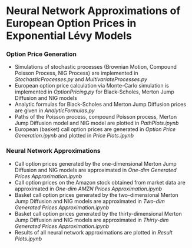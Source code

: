 # Neural Network Approximations of European Option Prices in Exponential Lévy Models

### Option Price Generation
- Simulations of stochastic processes (Brownian Motion, Compound Poisson Process, NIG Process) are implemented in *StochasticProcesses.py* and *MultivariateProcesses.py*
- European option price calculation via Monte-Carlo simulation is implemented in *OptionPricing.py* for Black-Scholes, Merton Jump Diffusion and NIG models
- Analytic formulas for Black-Scholes and Merton Jump Diffusion prices are given in *AnalyticFormulas.py*
- Paths of the Poisson process, compound Poisson process, Merton Jump Diffusion model and NIG model are plotted in *PathPlots.ipynb*
- European (basket) call option prices are generated in *Option Price Generation.ipynb* and plotted in *Price Plots.ipynb*

### Neural Network Approximations
- Call option prices generated by the one-dimensional Merton Jump Diffusion and NIG models are approximated in *One-dim Generated Prices Approximation.ipynb*
- Call option prices on the Amazon stock obtained from market data are approximated in *One-dim AMZN Prices Approximation.ipynb*
- Basket call option prices generated by the two-dimensional Merton Jump Diffusion and NIG models are approximated in *Two-dim Generated Prices Approximation.ipynb*
- Basket call option prices generated by the thirty-dimensional Merton Jump Diffusion and NIG models are approximated in *Thirty-dim Generated Prices Approximation.ipynb*
- Results of all neural network approximations are plotted in *Result Plots.ipynb*
